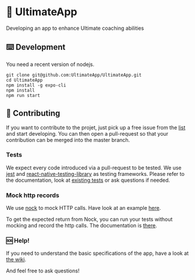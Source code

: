 # 🥏 UltimateApp

Developing an app to enhance Ultimate coaching abilities

## ⌨️ Development

You need a recent version of nodejs.

```
git clone git@github.com:UltimateApp/UltimateApp.git
cd UltimateApp
npm install -g expo-cli
npm install
npm run start
```

## 👏 Contributing

If you want to contribute to the projet, just pick up a free issue from the [list](https://github.com/UltimateApp/UltimateApp/issues) and start developing. You can then open a pull-request so that your contribution can be merged into the master branch.

### Tests

We expect every code introduced via a pull-request to be tested.
We use [jest](https://jestjs.io/docs/en/tutorial-react-native) and [react-native-testing-library](https://callstack.github.io/react-native-testing-library/) as testing frameworks. Please refer to the documentation, look at [existing tests](https://github.com/UltimateApp/UltimateApp/blob/master/src/Components/DrillListPage.test.js) or ask questions if needed.

### Mock http records

We use [nock](https://github.com/nock/nock) to mock HTTP calls. Have look at an example [here](https://github.com/UltimateApp/UltimateApp/blob/master/src/Components/VimeoVideo.test.js).

To get the expected return from Nock, you can run your tests without mocking and record the http calls. The documentation is [there](https://github.com/nock/nock#recording).

### 🆘 Help! 
If you need to understand the basic specifications of the app, have a look at [the wiki](https://github.com/UltimateApp/UltimateApp/wiki).

And feel free to ask questions!
